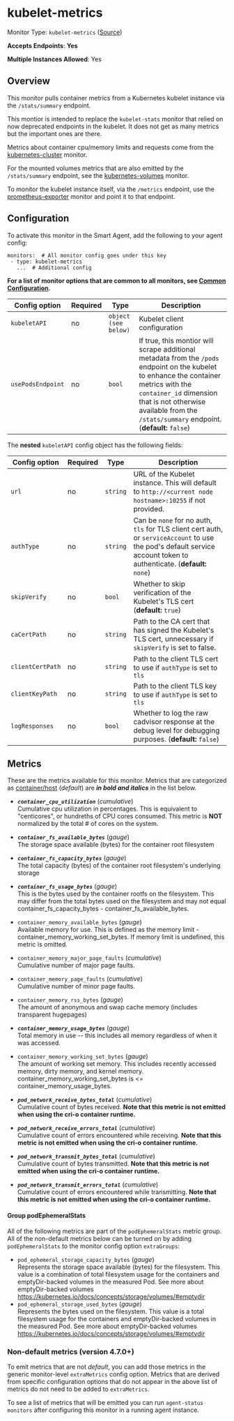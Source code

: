
<!--- Generated by to-integrations-repo script in Smart Agent repo, DO NOT MODIFY HERE --->
<!--- GENERATED BY gomplate from scripts/docs/templates/monitor-page.md.tmpl --->

# kubelet-metrics

Monitor Type: `kubelet-metrics` ([Source](https://github.com/signalfx/signalfx-agent/tree/main/pkg/monitors/kubernetes/kubeletmetrics))

**Accepts Endpoints**: **Yes**

**Multiple Instances Allowed**: Yes

## Overview

This monitor pulls container metrics from a Kubernetes kubelet instance via
the `/stats/summary` endpoint.

This montior is intended to replace the `kubelet-stats` monitor that
relied on now deprecated endpoints in the kubelet.  It does not get as
many metrics but the important ones are there.

Metrics about container cpu/memory limits and requests come from the
[kubernetes-cluster](./kubernetes-cluster.md) monitor.

For the mounted volumes metrics that are also emitted by the
`/stats/summary` endpoint, see the
[kubernetes-volumes](./kubernetes-volumes.md) monitor.

To monitor the kubelet instance itself, via the `/metrics` endpoint, use
the [prometheus-exporter](./prometheus-exporter.md) monitor and point it to
that endpoint.


## Configuration

To activate this monitor in the Smart Agent, add the following to your
agent config:

```
monitors:  # All monitor config goes under this key
 - type: kubelet-metrics
   ...  # Additional config
```

**For a list of monitor options that are common to all monitors, see [Common
Configuration](../monitor-config.html#common-configuration).**


| Config option | Required | Type | Description |
| --- | --- | --- | --- |
| `kubeletAPI` | no | `object (see below)` | Kubelet client configuration |
| `usePodsEndpoint` | no | `bool` | If true, this montior will scrape additional metadata from the `/pods` endpoint on the kubelet to enhance the container metrics with the `container_id` dimension that is not otherwise available from the `/stats/summary` endpoint. (**default:** `false`) |


The **nested** `kubeletAPI` config object has the following fields:

| Config option | Required | Type | Description |
| --- | --- | --- | --- |
| `url` | no | `string` | URL of the Kubelet instance.  This will default to `http://<current node hostname>:10255` if not provided. |
| `authType` | no | `string` | Can be `none` for no auth, `tls` for TLS client cert auth, or `serviceAccount` to use the pod's default service account token to authenticate. (**default:** `none`) |
| `skipVerify` | no | `bool` | Whether to skip verification of the Kubelet's TLS cert (**default:** `true`) |
| `caCertPath` | no | `string` | Path to the CA cert that has signed the Kubelet's TLS cert, unnecessary if `skipVerify` is set to false. |
| `clientCertPath` | no | `string` | Path to the client TLS cert to use if `authType` is set to `tls` |
| `clientKeyPath` | no | `string` | Path to the client TLS key to use if `authType` is set to `tls` |
| `logResponses` | no | `bool` | Whether to log the raw cadvisor response at the debug level for debugging purposes. (**default:** `false`) |


## Metrics

These are the metrics available for this monitor.
Metrics that are categorized as
[container/host](https://docs.splunk.com/observability/admin/subscription-usage/monitor-imm-billing-usage.html#about-custom-bundled-and-high-resolution-metrics)
(*default*) are ***in bold and italics*** in the list below.


 - ***`container_cpu_utilization`*** (*cumulative*)<br>    Cumulative cpu utilization in percentages.  This is equivalent to "centicores", or hundreths of CPU cores consumed.  This metric is **NOT** normalized by the total # of cores on the system.
 - ***`container_fs_available_bytes`*** (*gauge*)<br>    The storage space available (bytes) for the container root filesystem
 - ***`container_fs_capacity_bytes`*** (*gauge*)<br>    The total capacity (bytes) of the container root filesystem's underlying storage
 - ***`container_fs_usage_bytes`*** (*gauge*)<br>    This is the bytes used by the container rootfs on the filesystem. This
    may differ from the total bytes used on the filesystem and may not
    equal container_fs_capacity_bytes - container_fs_available_bytes.

 - `container_memory_available_bytes` (*gauge*)<br>    Available memory for use.  This is defined as the memory limit -
    container_memory_working_set_bytes. If memory limit is undefined, this
    metric is omitted.

 - `container_memory_major_page_faults` (*cumulative*)<br>    Cumulative number of major page faults.
 - `container_memory_page_faults` (*cumulative*)<br>    Cumulative number of minor page faults.
 - `container_memory_rss_bytes` (*gauge*)<br>    The amount of anonymous and swap cache memory (includes transparent hugepages)
 - ***`container_memory_usage_bytes`*** (*gauge*)<br>    Total memory in use -- this includes all memory regardless of when it was accessed.
 - `container_memory_working_set_bytes` (*gauge*)<br>    The amount of working set memory. This includes recently accessed
    memory, dirty memory, and kernel memory. container_memory_working_set_bytes is <=
    container_memory_usage_bytes.

 - ***`pod_network_receive_bytes_total`*** (*cumulative*)<br>    Cumulative count of bytes received. **Note that this metric is not emitted when using the cri-o container runtime.**
 - ***`pod_network_receive_errors_total`*** (*cumulative*)<br>    Cumulative count of errors encountered while receiving. **Note that this metric is not emitted when using the cri-o container runtime.**
 - ***`pod_network_transmit_bytes_total`*** (*cumulative*)<br>    Cumulative count of bytes transmitted. **Note that this metric is not emitted when using the cri-o container runtime.**
 - ***`pod_network_transmit_errors_total`*** (*cumulative*)<br>    Cumulative count of errors encountered while transmitting. **Note that this metric is not emitted when using the cri-o container runtime.**

#### Group podEphemeralStats
All of the following metrics are part of the `podEphemeralStats` metric group. All of
the non-default metrics below can be turned on by adding `podEphemeralStats` to the
monitor config option `extraGroups`:
 - `pod_ephemeral_storage_capacity_bytes` (*gauge*)<br>    Represents the storage space available (bytes) for the filesystem. This value is a combination of total filesystem usage for the containers and emptyDir-backed volumes in the measured Pod. See more about emptyDir-backed volumes https://kubernetes.io/docs/concepts/storage/volumes/#emptydir
 - `pod_ephemeral_storage_used_bytes` (*gauge*)<br>    Represents the bytes used on the filesystem. This value is a total filesystem usage for the containers and emptyDir-backed volumes in the measured Pod. See more about emptyDir-backed volumes https://kubernetes.io/docs/concepts/storage/volumes/#emptydir

### Non-default metrics (version 4.7.0+)

To emit metrics that are not _default_, you can add those metrics in the
generic monitor-level `extraMetrics` config option.  Metrics that are derived
from specific configuration options that do not appear in the above list of
metrics do not need to be added to `extraMetrics`.

To see a list of metrics that will be emitted you can run `agent-status
monitors` after configuring this monitor in a running agent instance.



